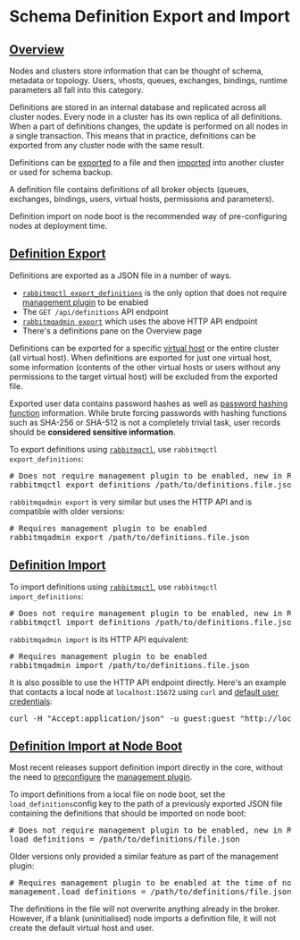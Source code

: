 <!--
Copyright (c) 2007-2020 VMware, Inc. or its affiliates.

All rights reserved. This program and the accompanying materials
are made available under the terms of the under the Apache License,
Version 2.0 (the "License”); you may not use this file except in compliance
with the License. You may obtain a copy of the License at

https://www.apache.org/licenses/LICENSE-2.0

Unless required by applicable law or agreed to in writing, software
distributed under the License is distributed on an "AS IS" BASIS,
WITHOUT WARRANTIES OR CONDITIONS OF ANY KIND, either express or implied.
See the License for the specific language governing permissions and
limitations under the License.
-->

# Schema Definition Export and Import

## <a id="overview" class="anchor" href="#overview">Overview</a>

Nodes and clusters store information that can be thought of schema, metadata or topology.
Users, vhosts, queues, exchanges, bindings, runtime parameters all fall into this category.

Definitions are stored in an internal database and replicated across all cluster nodes.
Every node in a cluster has its own replica of all definitions. When a part of definitions changes,
the update is performed on all nodes in a single transaction. This means that
in practice, definitions can be exported from any cluster node with the same result.

Definitions can be [exported](#export) to a file and then [imported](#imported) into another cluster or
used for schema backup.

A definition file contains definitions of all broker objects (queues,
exchanges, bindings, users, virtual hosts, permissions and
parameters).

Definition import on node boot is the recommended way of pre-configuring nodes at deployment time.

## <a id="export" class="anchor" href="#export">Definition Export</a>

Definitions are exported as a JSON file in a number of ways.
 
 * [`rabbitmqctl export_definitions`](/cli.html) is the only option that does not require [management plugin](/management.html) to be enabled
 * The `GET /api/definitions` API endpoint
 * [`rabbitmqadmin export`](/management-cli.html) which uses the above HTTP API endpoint
 * There's a definitions pane on the Overview page

Definitions can be exported for a specific [virtual host](/vhosts.html) or the entire cluster (all virtual host).
When definitions are exported for just one virtual host, some information (contents of the other
virtual hosts or users without any permissions to the target virtual host) will be
excluded from the exported file.

Exported user data contains password hashes as well as [password hashing function](/passwords.html) information. While brute forcing passwords with hashing functions such as SHA-256 or SHA-512 is not a completely trivial task,
user records should be **considered sensitive information**.

To export definitions using [`rabbitmqctl`](/cli.html), use `rabbitmqctl export_definitions`:

<pre class="lang-ini">
# Does not require management plugin to be enabled, new in RabbitMQ 3.8.2
rabbitmqctl export_definitions /path/to/definitions.file.json
</pre>

`rabbitmqadmin export` is very similar but uses the HTTP API and is compatible
with older versions:

<pre class="lang-ini">
# Requires management plugin to be enabled
rabbitmqadmin export /path/to/definitions.file.json
</pre>

## <a id="import" class="anchor" href="#import">Definition Import</a>

To import definitions using [`rabbitmqctl`](/cli.html), use `rabbitmqctl import_definitions`:

<pre class="lang-ini">
# Does not require management plugin to be enabled, new in RabbitMQ 3.8.2
rabbitmqctl import_definitions /path/to/definitions.file.json
</pre>

`rabbitmqadmin import` is its HTTP API equivalent:

<pre class="lang-ini">
# Requires management plugin to be enabled
rabbitmqadmin import /path/to/definitions.file.json
</pre>

It is also possible to use the HTTP API endpoint directly.
Here's an example that contacts a local node at `localhost:15672` using `curl`
and [default user credentials](/access-control.html):

<pre class="lang-bash">
curl -H "Accept:application/json" -u guest:guest "http://localhost:15672/api/definitions"
</pre>

## <a id="import-on-boot" class="anchor" href="#import-on-boot">Definition Import at Node Boot</a>

Most recent releases support definition import directly in the core,
without the need to [preconfigure](/plugins.html#enabled-plugins-file) the [management plugin](/management.html).

To import definitions from a local file on node boot,
set the `load_definitions`config key
to the path of a previously exported JSON file containing
the definitions that should be imported on node boot:

<pre class="lang-ini">
# Does not require management plugin to be enabled, new in RabbitMQ 3.8.2
load_definitions = /path/to/definitions/file.json
</pre>

Older versions only provided a similar feature as part
of the management plugin:

<pre class="lang-ini">
# Requires management plugin to be enabled at the time of node boot
management.load_definitions = /path/to/definitions/file.json
</pre>

The definitions in the file will not overwrite anything already in the broker.
However, if a blank (uninitialised) node imports a definition file, it will
not create the default virtual host and user.